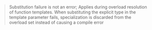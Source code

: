 > Substitution failure is not an error; Applies during overload resolution of function templates. When substituting the explicit type in the template parameter fails, specialization is discarded from the overload set instead of causing a compile error


